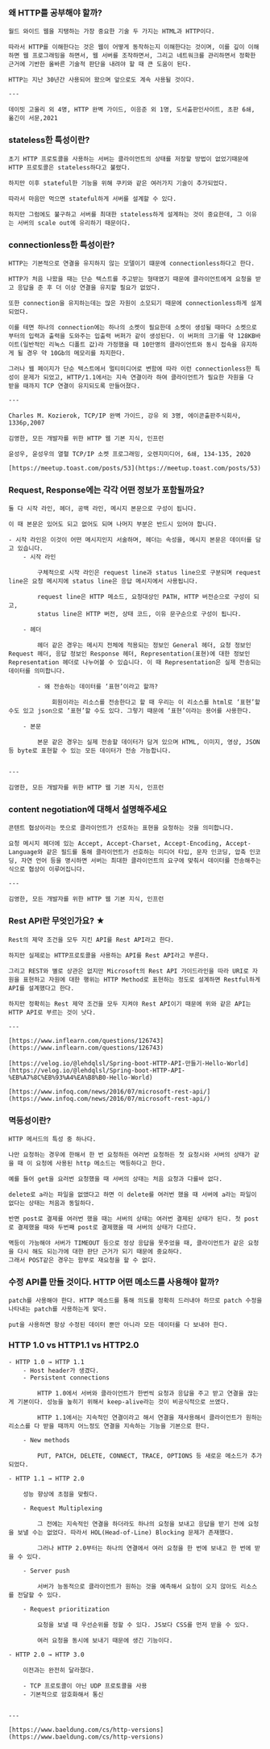 ### 왜 HTTP를 공부해야 할까?
    
    월드 와이드 웹을 지탱하는 가장 중요한 기술 두 가지는 HTML과 HTTP이다.
    
    따라서 HTTP를 이해한다는 것은 웹이 어떻게 동작하는지 이해한다는 것이며, 이를 깊이 이해하면 웹 프로그래밍을 하면서, 웹 서버를 조작하면서, 그리고 네트워크를 관리하면서 정확한 근거에 기반한 올바른 기술적 판단을 내려야 할 때 큰 도움이 된다.
    
    HTTP는 지난 30년간 사용되어 왔으며 앞으로도 계속 사용될 것이다.
    
    ---
    
    데이빗 고울리 외 4명, HTTP 완벽 가이드, 이응준 외 1명, 도서출판인사이트, 초판 6쇄, 옮긴이 서문,2021
    
### stateless한 특성이란?
    
    초기 HTTP 프로토콜을 사용하는 서버는 클라이언트의 상태를 저장할 방법이 없었기때문에 HTTP 프로토콜은 stateless하다고 불렸다.
    
    하지만 이후 stateful한 기능을 위해 쿠키와 같은 여러가지 기술이 추가되었다.
    
    따라서 마음만 먹으면 stateful하게 서버를 설계할 수 있다.
    
    하지만 그럼에도 불구하고 서버를 최대한 stateless하게 설계하는 것이 중요한데, 그 이유는 서버의 scale out에 유리하기 때문이다.
    
### connectionless한 특성이란?
    
    HTTP는 기본적으로 연결을 유지하지 않는 모델이기 떄문에 connectionless하다고 한다. 
    
    HTTP가 처음 나왔을 때는 단순 텍스트를 주고받는 형태였기 때문에 클라이언트에게 요청을 받고 응답을 준 후 더 이상 연결을 유지할 필요가 없었다.
    
    또한 connection을 유지하는데는 많은 자원이 소모되기 때문에 connectionless하게 설계되었다.
    
    이를 테면 하나의 connection에는 하나의 소켓이 필요한데 소켓이 생성될 때마다 소켓으로부터의 입력과 출력을 도와주는 입출력 버퍼가 같이 생성된다. 이 버퍼의 크기를 약 128KB바이트(일반적인 리눅스 디폴트 값)라 가정했을 때 10만명의 클라이언트와 동시 접속을 유지하게 될 경우 약 10Gb의 메모리를 차지한다.
    
    그러나 웹 페이지가 단순 텍스트에서 멀티미디어로 변함에 따라 이런 connectionless한 특성이 문제가 되었고, HTTP/1.1에서는 지속 연결이라 하여 클라이언트가 필요한 자원을 다 받을 때까지 TCP 연결이 유지되도록 만들어졌다.
    
    ---
    
    Charles M. Kozierok, TCP/IP 완벽 가이드, 강유 외 3명, 에이콘출판주식회사, 1336p,2007
    
    김영한, 모든 개발자를 위한 HTTP 웹 기본 지식, 인프런
    
    윤성우, 윤성우의 열혈 TCP/IP 소켓 프로그래밍, 오렌지미디어, 6쇄, 134-135, 2020
    
    [https://meetup.toast.com/posts/53](https://meetup.toast.com/posts/53)


### Request, Response에는 각각 어떤 정보가 포함될까요?
    
    둘 다 시작 라인, 헤더, 공백 라인, 메시지 본문으로 구성이 됩니다.
    
    이 때 본문은 있어도 되고 없어도 되며 나머지 부분은 반드시 있어야 합니다.
    
    - 시작 라인은 이것이 어떤 메시지인지 서술하며, 헤더는 속성을, 메시지 본문은 데이터를 담고 있습니다.
        - 시작 라인
            
            구체적으로 시작 라인은 request line과 status line으로 구분되며 request line은 요청 메시지에 status line은 응답 메시지에서 사용됩니다.
            
            request line은 HTTP 메소드, 요청대상인 PATH, HTTP 버전순으로 구성이 되고,
            status line은 HTTP 버전, 상태 코드, 이유 문구순으로 구성이 됩니다.
            
        - 헤더
            
            헤더 같은 경우는 메시지 전체에 적용되는 정보인 General 헤더, 요청 정보인Request 헤더, 응답 정보인 Response 헤더, Representation(표현)에 대한 정보인 Representation 헤더로 나누어볼 수 있습니다. 이 때 Representation은 실제 전송되는 데이터를 의미합니다.
            
            - 왜 전송하는 데이터를 ‘표현’이라고 할까?
                
                회원이라는 리소스를 전송한다고 할 때 우리는 이 리소스를 html로 ‘표현’할 수도 있고 json으로 ‘표현’할 수도 있다. 그렇기 때문에 ‘표현’이라는 용어를 사용한다.
                
        - 본문
            
            본문 같은 경우는 실제 전송할 데이터가 담겨 있으며 HTML, 이미지, 영상, JSON 등 byte로 표현할 수 있는 모든 데이터가 전송 가능합니다.
            
    
    ---
    
    김영한, 모든 개발자를 위한 HTTP 웹 기본 지식, 인프런
    
### content negotiation에 대해서 설명해주세요 
    
    콘텐트 협상이라는 뜻으로 클라이언트가 선호하는 표현을 요청하는 것을 의미합니다. 
    
    요청 메시지 헤더에 있는 Accept, Accept-Charset, Accept-Encoding, Accept-Language와 같은 필드를 통해 클라이언트가 선호하는 미디어 타입, 문자 인코딩, 압축 인코딩, 자연 언어 등을 명시하면 서버는 최대한 클라이언트의 요구에 맞춰서 데이터를 전송해주는 식으로 협상이 이루어집니다. 
    
    ---
    
    김영한, 모든 개발자를 위한 HTTP 웹 기본 지식, 인프런

### Rest API란 무엇인가요? ★
    
    Rest의 제약 조건을 모두 지킨 API를 Rest API라고 한다.
    
    하지만 실제로는 HTTP프로토콜을 사용하는 API를 Rest API라고 부른다.
    
    그리고 REST와 별로 상관은 없지만 Microsoft의 Rest API 가이드라인을 따라 URI로 자원을 표현하고 자원에 대한 행위는 HTTP Method로 표현하는 정도로 설계하면 Restful하게 API를 설계했다고 한다.
    
    하지만 정확히는 Rest 제약 조건을 모두 지켜야 Rest API이기 때문에 위와 같은 API는 HTTP API로 부르는 것이 낫다.
    
    ---
    
    [https://www.inflearn.com/questions/126743](https://www.inflearn.com/questions/126743)
    
    [https://velog.io/@lehdqlsl/Spring-boot-HTTP-API-만들기-Hello-World](https://velog.io/@lehdqlsl/Spring-boot-HTTP-API-%EB%A7%8C%EB%93%A4%EA%B8%B0-Hello-World)
    
    [https://www.infoq.com/news/2016/07/microsoft-rest-api/](https://www.infoq.com/news/2016/07/microsoft-rest-api/)

### 멱등성이란?
    
    HTTP 메서드의 특성 중 하나다. 
    
    나만 요청하는 경우에 한해서 한 번 요청하든 여러번 요청하든 첫 요청시와 서버의 상태가 같을 때 이 요청에 사용된 http 메소드는 멱등하다고 한다.
    
    예를 들어 get을 요러번 요청했을 때 서버의 상태는 처음 요청과 다를바 없다.
    
    delete로 a라는 파일을 없앴다고 하면 이 delete를 여러번 했을 때 서버에 a라는 파일이 없다는 상태는 처음과 동일하다.
    
    반면 post로 결제를 여러번 했을 때는 서버의 상태는 여러번 결제된 상태가 된다. 첫 post로 결제했을 때와 두번째 post로 결제했을 때 서버의 상태가 다르다. 
    
    멱등이 가능해야 서버가 TIMEOUT 등으로 정상 응답을 못주었을 때, 클라이언트가 같은 요청을 다시 해도 되는가에 대한 판단 근거가 되기 때문에 중요하다. 
    그래서 POST같은 경우는 함부로 재요청을 할 수 없다.

### 수정 API를 만들 것이다. HTTP 어떤 메소드를 사용해야 할까?
    
    patch를 사용해야 한다. HTTP 메소드를 통해 의도를 정확히 드러내야 하므로 patch 수정을 나타내는 patch를 사용하는게 맞다.
    
    put을 사용하면 항상 수정된 데이터 뿐만 아니라 모든 데이터를 다 보내야 한다.

### HTTP 1.0 vs HTTP1.1 vs HTTP2.0
    - HTTP 1.0 → HTTP 1.1
        - Host header가 생겼다.
        - Persistent connections
            
            HTTP 1.0에서 서버와 클라이언트가 한번씩 요청과 응답을 주고 받고 연결을 끊는게 기본이다. 성능을 높히기 위해서 keep-alive라는 것이 비공식적으로 쓰였다.
            
            HTTP 1.1에서는 지속적인 연결이라고 해서 연결을 재사용해서 클라이언트가 원하는 리소스를 다 받을 때까지 어느정도 연결을 지속하는 기능을 기본으로 한다.
            
        - New methods
            
            PUT, PATCH, DELETE, CONNECT, TRACE, OPTIONS 등 새로운 메소드가 추가되었다.
            
    - HTTP 1.1 → HTTP 2.0
        
        성능 향상에 초점을 맞췄다.
        
        - Request Multiplexing
            
            그 전에는 지속적인 연결을 하더라도 하나의 요청을 보내고 응답을 받기 전에 요청을 보낼 수는 없었다. 따라서 HOL(Head-of-Line) Blocking 문제가 존재했다.
            
            그러나 HTTP 2.0부터는 하나의 연결에서 여러 요청을 한 번에 보내고 한 번에 받을 수 있다.
            
        - Server push
            
            서버가 능동적으로 클라이언트가 원하는 것을 예측해서 요청이 오지 않아도 리소스를 전달할 수 있다.
            
        - Request prioritization
            
            요청을 보낼 때 우선순위를 정할 수 있다. JS보다 CSS를 먼저 받을 수 있다.
            
            여러 요청을 동시에 보내기 때문에 생긴 기능이다.
            
    - HTTP 2.0 → HTTP 3.0
        
        이전과는 완전히 달라졌다.
        
        - TCP 프로토콜이 아닌 UDP 프로토콜을 사용
        - 기본적으로 암호화해서 통신
        
    
    ---
    
    [https://www.baeldung.com/cs/http-versions](https://www.baeldung.com/cs/http-versions)